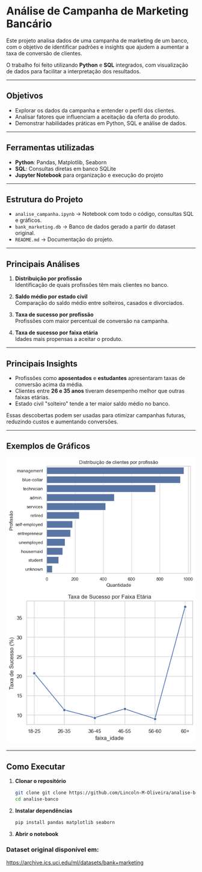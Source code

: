 # Análise de Campanha de Marketing Bancário

Este projeto analisa dados de uma campanha de marketing de um banco, com o objetivo de identificar padrões e insights que ajudem a aumentar a taxa de conversão de clientes.

O trabalho foi feito utilizando **Python** e **SQL** integrados, com visualização de dados para facilitar a interpretação dos resultados.

---

## Objetivos

- Explorar os dados da campanha e entender o perfil dos clientes.
- Analisar fatores que influenciam a aceitação da oferta do produto.
- Demonstrar habilidades práticas em Python, SQL e análise de dados.

---

## Ferramentas utilizadas

- **Python**: Pandas, Matplotlib, Seaborn
- **SQL**: Consultas diretas em banco SQLite
- **Jupyter Notebook** para organização e execução do projeto

---

## Estrutura do Projeto

- `analise_campanha.ipynb` → Notebook com todo o código, consultas SQL e gráficos.
- `bank_marketing.db` → Banco de dados gerado a partir do dataset original.
- `README.md` → Documentação do projeto.

---

## Principais Análises

1. **Distribuição por profissão**  
   Identificação de quais profissões têm mais clientes no banco.

2. **Saldo médio por estado civil**  
   Comparação do saldo médio entre solteiros, casados e divorciados.

3. **Taxa de sucesso por profissão**  
   Profissões com maior percentual de conversão na campanha.

4. **Taxa de sucesso por faixa etária**  
   Idades mais propensas a aceitar o produto.

---

## Principais Insights

- Profissões como **aposentados** e **estudantes** apresentaram taxas de conversão acima da média.
- Clientes entre **26 e 35 anos** tiveram desempenho melhor que outras faixas etárias.
- Estado civil "solteiro" tende a ter maior saldo médio no banco.

Essas descobertas podem ser usadas para otimizar campanhas futuras, reduzindo custos e aumentando conversões.

---

## Exemplos de Gráficos

![Distribuição por Profissão](imagens/distribuicao_profissao.png)
![Taxa de Sucesso por Faixa Etária](imagens/sucesso_idade.png)

---

## Como Executar

1. **Clonar o repositório**
   ```bash
   git clone git clone https://github.com/Lincoln-M-Oliveira/analise-banco.git
   cd analise-banco
2. **Instalar dependências**
   ```bash
   pip install pandas matplotlib seaborn
3. **Abrir o notebook**

### Dataset original disponível em:
   https://archive.ics.uci.edu/ml/datasets/bank+marketing
